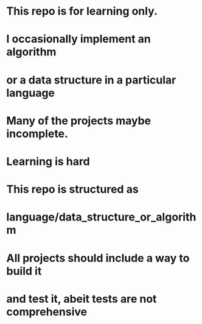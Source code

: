 # This repo is for learning only.
# I occasionally implement an algorithm
# or a data structure in a particular language
# Many of the projects maybe incomplete.
# Learning is hard
#
# This repo is structured as 
# language/data_structure_or_algorithm
# All projects should include a way to build it
# and test it, abeit tests are not comprehensive
